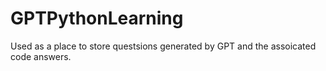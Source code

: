 # GPTPythonLearning
Used as a place to store questsions generated by GPT and the assoicated code answers.
